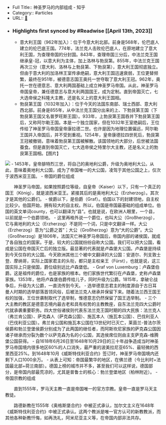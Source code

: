 - Full Title:: 神圣罗马的内部组成 - 知乎
- Category:: #articles
- URL:: [🔗](https://zhuanlan.zhihu.com/p/570513724)
- ### Highlights first synced by #Readwise [[April 13th, 2023]]
    - 意大利王国（962年加入）：位于今意大利北部。前身是568年，伦巴底人建立的伦巴底王国。774年，法兰克人击败伦巴底人，在原地建立了意大利王国，为查理帝国的分封国。843年，查理帝国三分后，中法兰克王国继承皇-冠，以意大利为主体，加上洛林与勃艮第。855年，中法兰克王国再次三分（意大利、洛林与上勃艮第、下勃艮第），意大利王国彻底独立。但由于意大利的加洛林王室传承绝嗣，意大利王国迅速衰弱，王位更替频繁，最终在951年，被德意志国王奥托一世夺取了意大利王冠。962年，奥托一世在德意志、意大利两国基础上成立神圣罗马帝国。从此，神圣罗马帝国皇帝，兼任德意志与意大利两国国王，成为定制。直到帝国灭亡，七大选帝侯之科隆大主教，还是名义上的意大利王国相。
    - 勃艮第王国（1032年加入）：位于今天的法国东南部、瑞士西部、意大利西北部。前身是855年，从中法兰克王国分出来的上、下勃艮第王国（下勃艮第王国又名普罗旺斯王国）。933年，上勃艮第王国吞并下勃艮第王国后，又称阿尔勒王国。本是一个独立国家，但在1032年王室绝嗣后，王位传给了神圣罗马帝国皇帝康拉德二世。也许是因为地理位置偏远，阿尔勒王国并入帝国后，并不受到重视。1254年，皇帝康德拉四世死后，勃艮第王冠被撤销，意味着勃艮第王国被解散。该国领地的大部分，后世被法国蚕食。但是直到帝国灭亡，七大选帝侯之特里尔大主教，还是名义上的勃艮第王国相。【图片】　　

![](https://pic1.zhimg.com/v2-d2f319e88f19a25b49da9c3355e4ffa0_b.jpg)
    - 1453年，皇帝腓特烈三世，将自己的奥地利公爵，升级为奥地利大公。从此，意味着奥地利大公国，成为了帝国唯一的大公国，凌驾于其他公国之上，仅次于波西米亚王国。
    - 帝国的爵位组成

　　神圣罗马帝国，如果按照爵位等级，自皇帝（Kaiser）以下，只有一个真正的国王（König），就是波西米亚王。紧接其后的是奥地利大公（Erzherzog）。其次才是其他的公爵们。
    - 侯爵以下，是伯爵（Graf）。伯国以下的封建领地，自主权比较少。伯国开始，拥有较大的自主权。所以，伯国是帝国最基础的组成单位。伯国的英文单词county，也可以翻译为“县”。也就是说，在欧洲人眼里，一个县，以前就是一个伯爵领地。
    - 这里再格外说一个爵位，也叫大公（Großherzog），它与奥地利的大公（Erzherzog）不是同一个词，只是中文翻译一样。大公（Erzherzog）意为“公爵之首”；大公（Großherzog）意为“大的公爵”。大公（Großherzog）是1806年，法国灭亡神圣罗马帝国后，帝国内部的诸侯国，就成了各自独立的国家。于是，较大的公国就纷纷自称大公国。我们可以把大公国，看成是公国在帝国灭亡后的独立版。最显著的代表就是卢森堡大公国。卢森堡是持续到今天仅存的大公国。今天欧洲其他三个被中文翻译的大公国：安道尔、列支敦士登、摩纳哥，实际上国家君主的头衔，都只是主权亲王（Fürst），也就是说，这三国实际上只是侯国，爵位级别远比卢森堡低。
    - Graf von Luxemburg：卢森堡伯爵。这是祖传的爵位，也是家族的根本。他们家族世代繁衍在卢森堡，史称卢森堡家族。1353年，他将卢森堡伯爵传给儿子，同时升级为公爵。1815年，拿破仑战争后，升级为大公爵，一直流传到今天。
    - 选举德意志君主的制度源自于古日耳曼人时期的选举部落首领风俗，后被法兰克人继承并保留下来。随着法兰西王国王权的加强，王位世袭制取代了选举制，惟德意志仍然保留了国王选举制。
    - 三个大主教的教区是德意志境内最古老和具有权势的主教教座，自东法兰克四大公爵时代就承袭重要职务。四大世俗诸侯则代表东法兰克王国时期的四大民族：法兰克人（弗兰肯公国）、萨克森人（萨克森公国）、施瓦本人（施瓦本公国）、巴伐利亚人（巴伐利亚公国）。弗兰肯公国和施瓦本公国在13世纪时已灭亡，莱茵兰-普法尔茨侯爵和勃兰登堡侯爵分别成为了此两国的继任者，而阿斯坎尼家族的萨克森公国因诸子继承而分裂为数个以萨克森为名的小公国，其选侯席位则由主支萨克森-维腾堡公国获得。
    - 自1618年6月26日至1648年10月29日的三十年战争造成当时神圣罗马帝国境内很多地区60%的人口消失，最严重的波美拉尼亚65%、最轻微的西里西亚25%。到1648年10月《威斯特伐利亚合约》签订时，神圣罗马帝国境内还剩下人口1000余万。
    - 从表上可知：帝国最繁华的地区，在佛兰德（今比利时+法国最北部+荷兰南部）。德国上榜的城市并不多，甚至我们可以这样说，德国部分，是帝国内部最荒凉的，尤其是普鲁士的核心：勃兰登堡地区（柏林附近）。
    - 帝国宗教的组成

　　直到1555年，罗马天主教一直是帝国唯一的官方宗教。皇帝一直是罗马天主教徒。

　　路德新教在1555年《奥格斯堡合约》中被正式承认，加尔文主义在1648年《威斯特伐利亚合约》中被正式承认。这两个教派是唯一官方认可的新教教派，而其他各种新教忏悔，如再洗礼，阿米尼亚主义等，在帝国内部非法共存。
